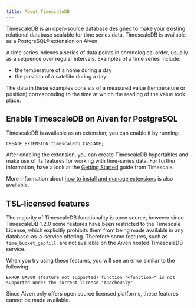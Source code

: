 ```yaml
---
title: About TimescaleDB
---
```


[TimescaleDB](https://github.com/timescale/timescaledb) is an
open-source database designed to make your existing relational database
scalable for time series data. TimescaleDB is available as a PostgreSQL®
extension on Aiven.

A time series indexes a series of data points in chronological order,
usually as a sequence over regular intervals. Examples of a time series
include:

-   the temperature of a home during a day
-   the position of a satellite during a day

The data in these examples consists of a measured value (temperature or
position) corresponding to the time at which the reading of the value
took place.

## Enable TimescaleDB on Aiven for PostgreSQL

TimescaleDB is available as an extension; you can enable it by running:

``` 
CREATE EXTENSION timescaledb CASCADE;
```

After enabling the extension, you can create TimescaleDB hypertables and
make use of its features for working with time-series data. For further
information, have a look at the [Getting
Started](https://docs.timescale.com/timescaledb/latest/how-to-guides/hypertables/create/)
guide from Timescale.

More information about
[how to install and manage extensions](/docs/products/postgresql/howto/manage-extensions) is also available.

## TSL-licensed features

The majority of TimescaleDB functionality is open source, however since
TimescaleDB 1.2.0 some features have been restricted to the Timescale
License, which explicitly prohibits them from being made available in
any database-as-a-service offering. Therefore some features, such as
`time_bucket_gapfill`, are not available on the Aiven hosted TimescaleDB
service.

When you try using these features, you will see an error similar to the
following:

`ERROR 0A000 (feature_not_supported) function "<function>" is not supported under the current license "ApacheOnly"`

Since Aiven only offers open source licensed platforms, these features
cannot be made available.
